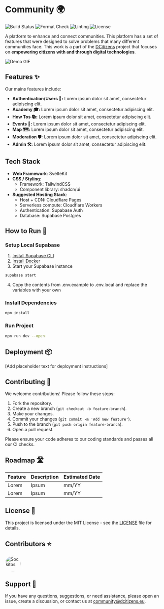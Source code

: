 # Community 🌍

![Build Status](https://img.shields.io/badge/build-passing-brightgreen)
![Format Check](https://img.shields.io/badge/format-check-brightgreen)
![Linting](https://img.shields.io/badge/linting-passing-brightgreen)
![License](https://img.shields.io/badge/license-MIT-blue)

A platform to enhance and connect communities. This platform has a set of features that were designed to solve problems that many different communities face. This work is a part of the [DCitizens](https://dcitizens.eu) project that focuses on **empowering citizens with and through digital technologies**.

![Demo GIF](https://placehold.co/600x400?text=Hello\nWorld)

## Features ✨

Our mains features include:

- **Authentication/Users 🔑:**
  Lorem ipsum dolor sit amet, consectetur adipiscing elit.
- **Academy 🎓:**
  Lorem ipsum dolor sit amet, consectetur adipiscing elit.
- **How Tos 📚:**
  Lorem ipsum dolor sit amet, consectetur adipiscing elit.
- **Events 📅:**
  Lorem ipsum dolor sit amet, consectetur adipiscing elit.
- **Map 🗺️:**
  Lorem ipsum dolor sit amet, consectetur adipiscing elit.
- **Moderation 🛡️:**
  Lorem ipsum dolor sit amet, consectetur adipiscing elit.
- **Admin 🛠️:**
  Lorem ipsum dolor sit amet, consectetur adipiscing elit.

## Tech Stack

- **Web Framework**: SvelteKit
- **CSS / Styling**:
  - Framework: TailwindCSS
  - Component library: shadcn/ui
- **Suggested Hosting Stack**:
  - Host + CDN: Cloudflare Pages
  - Serverless compute: Cloudflare Workers
  - Authentication: Supabase Auth
  - Database: Supabase Postgres

## How to Run 🚀

### Setup Local Supabase

1. [Install Supabase CLI](https://supabase.com/docs/guides/cli/getting-started)
2. [Install Docker](https://docs.docker.com/engine/install)
3. Start your Supabase instance

```bash
supabase start
```

4. Copy the contents from .env.example to .env.local and replace the variables with your own

### Install Dependencies

```bash
npm install
```

### Run Project

```bash
npm run dev --open
```

## Deployment 📦

[Add placeholder text for deployment instructions]

## Contributing 🤝

We welcome contributions! Please follow these steps:

1. Fork the repository.
2. Create a new branch (`git checkout -b feature-branch`).
3. Make your changes.
4. Commit your changes (`git commit -m 'Add new feature'`).
5. Push to the branch (`git push origin feature-branch`).
6. Open a pull request.

Please ensure your code adheres to our coding standards and passes all our CI checks.

## Roadmap 🛣️

| Feature | Description | Estimated Date |
| ------- | ----------- | -------------- |
| Lorem   | Ipsum       | mm/YY          |
| Lorem   | Ipsum       | mm/YY          |

## License 📄

This project is licensed under the MIT License - see the [LICENSE](LICENSE) file for details.

## Contributors ⭐

<a href="https://github.com/Sockitos"><img src="https://github.com/Sockitos.png" width="50" height="50" style="border-radius: 50%;" alt="Sockitos"/></a>

## Support 📧

If you have any questions, suggestions, or need assistance, please open an issue, create a discussion, or contact us at [community@dcitizens.eu](mailto:community@dcitizens.eu).
